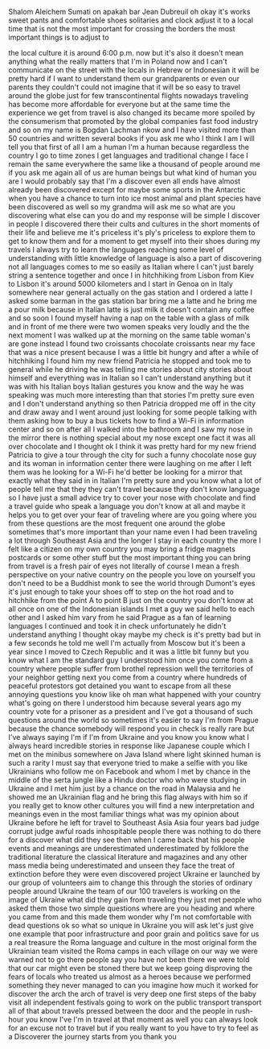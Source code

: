 
Shalom Aleichem Sumati on apakah bar
Jean Dubreuil oh okay
it&#39;s works sweet pants and comfortable
shoes solitaries and clock adjust it to
a local time that is not the most
important for crossing the borders the
most important things is to adjust to

the local culture it is around 6:00 p.m.
now but it&#39;s also it doesn&#39;t mean
anything
what the really matters that I&#39;m in
Poland now and I can&#39;t communicate on
the street with the locals in Hebrew or
Indonesian it will be pretty hard if I
want to understand them our grandparents
or even our parents they couldn&#39;t could
not imagine that it will be so easy to
travel around the globe just for few
transcontinental flights nowadays
traveling has become more affordable for
everyone but at the same time the
experience we get from travel is also
changed its became more spoiled by the
consumerism that promoted by the global
companies fast food industry and so on
my name is Bogdan Lachman nkow and I
have visited more than 50 countries and
written several books if you ask me who
I think I am I will tell you that first
of all I am a human I&#39;m a human because
regardless the country I go to time
zones I get languages and traditional
change I face I remain the same
everywhere the same like a thousand of
people around me if you ask me again all
of us are human beings but what kind of
human you are I would probably say that
I&#39;m a discover even all ends have almost
already been discovered
except for maybe
some sports in the Antarctic when you
have a chance to turn into ice most
animal and plant species have been
discovered as well so my grandma will
ask me so what are you discovering what
else can you do
and my response will be simple I
discover in people I discovered there
their cults and cultures in the short
moments of their life and believe me
it&#39;s priceless
it&#39;s ply&#39;s priceless to explore them to
get to know them and for a moment to get
myself into their shoes during my
travels I always try to learn the
languages reaching some level of
understanding with little knowledge of
language is also a part of discovering
not all languages comes to me so easily
as Italian where I can&#39;t just barely
string a sentence together
and once I in hitchhiking from Lisbon
from Kiev to Lisbon it&#39;s around 5000
kilometers and I start in Genoa on in
Italy somewhere near general actually on
the gas station and I ordered a latte I
asked some barman in the gas station bar
bring me a latte and he bring me a pour
milk because in Italian latte is just
milk
it doesn&#39;t contain any coffee and so
soon I found myself having a nap on the
table with a glass of milk and in front
of me there were two women speaks very
loudly and
the the next moment I was walked up at
the morning on the same table woman&#39;s
are gone instead I found two croissants
chocolate croissants near my face that
was a nice present because I was a
little bit hungry and after a while of
hitchhiking I found him my new friend
Patricia he stopped and took me to
general while he driving he was telling
me stories about city stories about
himself and everything was in Italian so
I can&#39;t understand anything but it was
with his Italian boys Italian gestures
you know and the way he was speaking was
much more interesting than that stories
I&#39;m pretty sure even and I don&#39;t
understand anything
so then Patricia dropped me off in the
city and draw away and I went around
just looking for some people talking
with them asking how to buy a bus
tickets how to find a Wi-Fi in
information center and so on after all I
walked into the bathroom and I saw my
nose in the mirror there is nothing
special about my nose except one fact it
was all over chocolate and I thought ok
I think it was pretty hard for my new
friend Patricia to give a tour through
the city for such a funny chocolate nose
guy and its woman in information center
there were laughing on me after I left
them was he looking for a Wi-Fi
he&#39;d better be looking for a mirror that
exactly what they said in in Italian I&#39;m
pretty sure and you know what a lot of
people tell me that they they can&#39;t
travel because they don&#39;t know language
so I have just a small advice try to
cover your nose with chocolate and find
a travel guide who speak a language you
don&#39;t know at all and maybe it helps you
to get over your fear of traveling where
are you going where you from
these questions are the most frequent
one around the globe sometimes that&#39;s
more important than your name even I had
been traveling a lot through Southeast
Asia and the longer I stay in each
country the more I felt like a citizen
on my own country you may bring a fridge
magnets postcards or some other stuff
but the most important thing you can
bring from travel is a fresh pair of
eyes not literally of course I mean a
fresh perspective on your native country
on the people you love on yourself you
don&#39;t need to be a Buddhist monk to see
the world through Dumont&#39;s eyes it&#39;s
just enough to take your shoes off to
step on the hot road and to hitchhike
from the point A to point B just on the
country you don&#39;t know at all once on
one of the Indonesian islands I met a
guy we said hello to each other and I
asked him vary from he said Prague
as a fan of learning languages I
continued and took it in check
unfortunately he didn&#39;t understand
anything I thought okay maybe my check
is it&#39;s pretty bad but in a few seconds
he told me well I&#39;m actually from Moscow
but it&#39;s been a year since I moved to
Czech Republic and it was a little bit
funny but you know what I am the
standard guy I understood him
once you come from a country where
people suffer from brothel repression
well the territories of your neighbor
getting next you come from a country
where hundreds of peaceful protestors
got detained you want to escape from all
these annoying questions you know like
oh man what happened with your country
what&#39;s going on there I understood him
because several years ago my country
vote for a prisoner as a president and
I&#39;ve got a thousand of such questions
around the world
so sometimes it&#39;s easier to say I&#39;m from
Prague because the chance somebody will
respond you in check is really rare
but I&#39;ve always saying I&#39;m if I&#39;m from
Ukraine and you know you know what I
always heard incredible stories in
response like Japanese couple which I
met on the minibus somewhere on Java
Island where light skinned human is such
a rarity I must say that everyone tried
to make a selfie with you like
Ukrainians who follow me on Facebook and
whom I met by chance in the middle of
the serta jungle like a Hindu doctor who
who were studying in Ukraine and I met
him just by a chance on the road in
Malaysia and he showed me an Ukrainian
flag and he bring this flag always with
him
so if you really get to know other
cultures you will find a new
interpretation and meanings even in the
most familiar things what was my opinion
about Ukraine before he left
for travel to Southeast Asia Asia four
years bad judge corrupt judge awful
roads inhospitable people there was
nothing to do there for a discover what
did they see then when I came back that
his people events and meanings are
underestimated underestimated by
folklore the traditional literature the
classical literature and magazines and
any other mass media being
underestimated and unseen they face the
treat of extinction before they were
even discovered project Ukraine er
launched by our group of volunteers aim
to change this through the stories of
ordinary people around Ukraine the team
of our 100 travelers is working on the
image of Ukraine what did they gain from
traveling they just met people who asked
them those two simple questions where
are you heading and where you came from
and this made them wonder why I&#39;m not
comfortable with dead questions ok so
what so unique in Ukraine you will ask
let&#39;s just give one example that poor
infrastructure and poor grain and
politics save for us a real treasure the
Roma language and culture in the most
original form the Ukrainian team visited
the Roma camps in each village on our
way we were warned not to go there
people say you have not been there we
were told that our car might even be
stoned there but we keep going
disproving the fears of locals who
treated us almost as a heroes because we
performed something they never managed
to can you imagine how much it worked
for discover the arch the arch of travel
is very deep one first steps of the baby
visit all independent festivals going to
work on the public transport transport
all of that about travels pressed
between the door and the people in
rush-hour
you know I&#39;ve I&#39;m in travel at that
moment as well you can always look for
an excuse not to travel but if you
really want to you have to try to feel
as a Discoverer
the journey starts from you thank you
